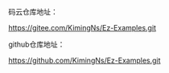 码云仓库地址：

https://gitee.com/KimingNs/Ez-Examples.git

github仓库地址：

https://github.com/KimingNs/Ez-Examples.git